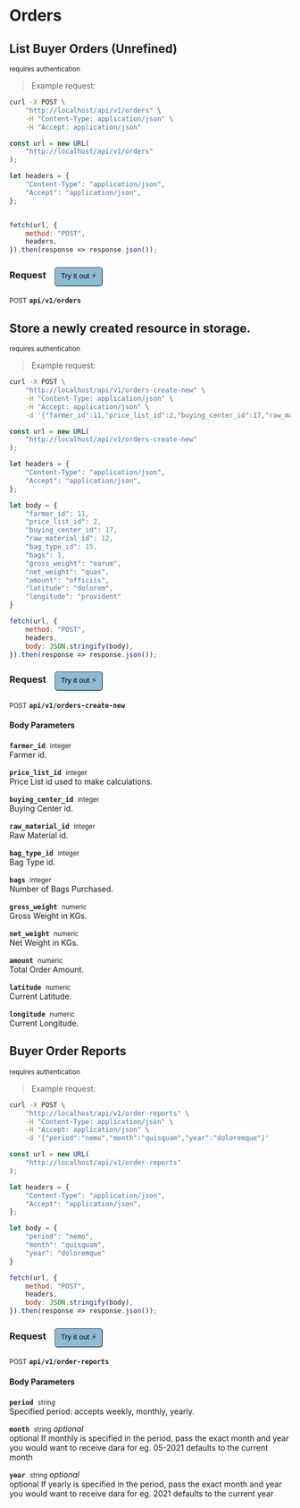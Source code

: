 # Orders


## List Buyer Orders (Unrefined)

<small class="badge badge-darkred">requires authentication</small>



> Example request:

```bash
curl -X POST \
    "http://localhost/api/v1/orders" \
    -H "Content-Type: application/json" \
    -H "Accept: application/json"
```

```javascript
const url = new URL(
    "http://localhost/api/v1/orders"
);

let headers = {
    "Content-Type": "application/json",
    "Accept": "application/json",
};


fetch(url, {
    method: "POST",
    headers,
}).then(response => response.json());
```


<div id="execution-results-POSTapi-v1-orders" hidden>
    <blockquote>Received response<span id="execution-response-status-POSTapi-v1-orders"></span>:</blockquote>
    <pre class="json"><code id="execution-response-content-POSTapi-v1-orders"></code></pre>
</div>
<div id="execution-error-POSTapi-v1-orders" hidden>
    <blockquote>Request failed with error:</blockquote>
    <pre><code id="execution-error-message-POSTapi-v1-orders"></code></pre>
</div>
<form id="form-POSTapi-v1-orders" data-method="POST" data-path="api/v1/orders" data-authed="1" data-hasfiles="0" data-headers='{"Content-Type":"application\/json","Accept":"application\/json"}' onsubmit="event.preventDefault(); executeTryOut('POSTapi-v1-orders', this);">
<h3>
    Request&nbsp;&nbsp;&nbsp;
        <button type="button" style="background-color: #8fbcd4; padding: 5px 10px; border-radius: 5px; border-width: thin;" id="btn-tryout-POSTapi-v1-orders" onclick="tryItOut('POSTapi-v1-orders');">Try it out ⚡</button>
    <button type="button" style="background-color: #c97a7e; padding: 5px 10px; border-radius: 5px; border-width: thin;" id="btn-canceltryout-POSTapi-v1-orders" onclick="cancelTryOut('POSTapi-v1-orders');" hidden>Cancel</button>&nbsp;&nbsp;
    <button type="submit" style="background-color: #6ac174; padding: 5px 10px; border-radius: 5px; border-width: thin;" id="btn-executetryout-POSTapi-v1-orders" hidden>Send Request 💥</button>
    </h3>
<p>
<small class="badge badge-black">POST</small>
 <b><code>api/v1/orders</code></b>
</p>
<p>
<label id="auth-POSTapi-v1-orders" hidden>Authorization header: <b><code>Bearer </code></b><input type="text" name="Authorization" data-prefix="Bearer " data-endpoint="POSTapi-v1-orders" data-component="header"></label>
</p>
</form>


## Store a newly created resource in storage.

<small class="badge badge-darkred">requires authentication</small>



> Example request:

```bash
curl -X POST \
    "http://localhost/api/v1/orders-create-new" \
    -H "Content-Type: application/json" \
    -H "Accept: application/json" \
    -d '{"farmer_id":11,"price_list_id":2,"buying_center_id":17,"raw_material_id":12,"bag_type_id":15,"bags":1,"gross_weight":"earum","net_weight":"quas","amount":"officiis","latitude":"dolorem","longitude":"provident"}'

```

```javascript
const url = new URL(
    "http://localhost/api/v1/orders-create-new"
);

let headers = {
    "Content-Type": "application/json",
    "Accept": "application/json",
};

let body = {
    "farmer_id": 11,
    "price_list_id": 2,
    "buying_center_id": 17,
    "raw_material_id": 12,
    "bag_type_id": 15,
    "bags": 1,
    "gross_weight": "earum",
    "net_weight": "quas",
    "amount": "officiis",
    "latitude": "dolorem",
    "longitude": "provident"
}

fetch(url, {
    method: "POST",
    headers,
    body: JSON.stringify(body),
}).then(response => response.json());
```


<div id="execution-results-POSTapi-v1-orders-create-new" hidden>
    <blockquote>Received response<span id="execution-response-status-POSTapi-v1-orders-create-new"></span>:</blockquote>
    <pre class="json"><code id="execution-response-content-POSTapi-v1-orders-create-new"></code></pre>
</div>
<div id="execution-error-POSTapi-v1-orders-create-new" hidden>
    <blockquote>Request failed with error:</blockquote>
    <pre><code id="execution-error-message-POSTapi-v1-orders-create-new"></code></pre>
</div>
<form id="form-POSTapi-v1-orders-create-new" data-method="POST" data-path="api/v1/orders-create-new" data-authed="1" data-hasfiles="0" data-headers='{"Content-Type":"application\/json","Accept":"application\/json"}' onsubmit="event.preventDefault(); executeTryOut('POSTapi-v1-orders-create-new', this);">
<h3>
    Request&nbsp;&nbsp;&nbsp;
        <button type="button" style="background-color: #8fbcd4; padding: 5px 10px; border-radius: 5px; border-width: thin;" id="btn-tryout-POSTapi-v1-orders-create-new" onclick="tryItOut('POSTapi-v1-orders-create-new');">Try it out ⚡</button>
    <button type="button" style="background-color: #c97a7e; padding: 5px 10px; border-radius: 5px; border-width: thin;" id="btn-canceltryout-POSTapi-v1-orders-create-new" onclick="cancelTryOut('POSTapi-v1-orders-create-new');" hidden>Cancel</button>&nbsp;&nbsp;
    <button type="submit" style="background-color: #6ac174; padding: 5px 10px; border-radius: 5px; border-width: thin;" id="btn-executetryout-POSTapi-v1-orders-create-new" hidden>Send Request 💥</button>
    </h3>
<p>
<small class="badge badge-black">POST</small>
 <b><code>api/v1/orders-create-new</code></b>
</p>
<p>
<label id="auth-POSTapi-v1-orders-create-new" hidden>Authorization header: <b><code>Bearer </code></b><input type="text" name="Authorization" data-prefix="Bearer " data-endpoint="POSTapi-v1-orders-create-new" data-component="header"></label>
</p>
<h4 class="fancy-heading-panel"><b>Body Parameters</b></h4>
<p>
<b><code>farmer_id</code></b>&nbsp;&nbsp;<small>integer</small>  &nbsp;
<input type="number" name="farmer_id" data-endpoint="POSTapi-v1-orders-create-new" data-component="body" required  hidden>
<br>
Farmer id.
</p>
<p>
<b><code>price_list_id</code></b>&nbsp;&nbsp;<small>integer</small>  &nbsp;
<input type="number" name="price_list_id" data-endpoint="POSTapi-v1-orders-create-new" data-component="body" required  hidden>
<br>
Price List id used to make calculations.
</p>
<p>
<b><code>buying_center_id</code></b>&nbsp;&nbsp;<small>integer</small>  &nbsp;
<input type="number" name="buying_center_id" data-endpoint="POSTapi-v1-orders-create-new" data-component="body" required  hidden>
<br>
Buying Center id.
</p>
<p>
<b><code>raw_material_id</code></b>&nbsp;&nbsp;<small>integer</small>  &nbsp;
<input type="number" name="raw_material_id" data-endpoint="POSTapi-v1-orders-create-new" data-component="body" required  hidden>
<br>
Raw Material id.
</p>
<p>
<b><code>bag_type_id</code></b>&nbsp;&nbsp;<small>integer</small>  &nbsp;
<input type="number" name="bag_type_id" data-endpoint="POSTapi-v1-orders-create-new" data-component="body" required  hidden>
<br>
Bag Type id.
</p>
<p>
<b><code>bags</code></b>&nbsp;&nbsp;<small>integer</small>  &nbsp;
<input type="number" name="bags" data-endpoint="POSTapi-v1-orders-create-new" data-component="body" required  hidden>
<br>
Number of Bags Purchased.
</p>
<p>
<b><code>gross_weight</code></b>&nbsp;&nbsp;<small>numeric</small>  &nbsp;
<input type="text" name="gross_weight" data-endpoint="POSTapi-v1-orders-create-new" data-component="body" required  hidden>
<br>
Gross Weight in KGs.
</p>
<p>
<b><code>net_weight</code></b>&nbsp;&nbsp;<small>numeric</small>  &nbsp;
<input type="text" name="net_weight" data-endpoint="POSTapi-v1-orders-create-new" data-component="body" required  hidden>
<br>
Net Weight in KGs.
</p>
<p>
<b><code>amount</code></b>&nbsp;&nbsp;<small>numeric</small>  &nbsp;
<input type="text" name="amount" data-endpoint="POSTapi-v1-orders-create-new" data-component="body" required  hidden>
<br>
Total Order Amount.
</p>
<p>
<b><code>latitude</code></b>&nbsp;&nbsp;<small>numeric</small>  &nbsp;
<input type="text" name="latitude" data-endpoint="POSTapi-v1-orders-create-new" data-component="body" required  hidden>
<br>
Current Latitude.
</p>
<p>
<b><code>longitude</code></b>&nbsp;&nbsp;<small>numeric</small>  &nbsp;
<input type="text" name="longitude" data-endpoint="POSTapi-v1-orders-create-new" data-component="body" required  hidden>
<br>
Current Longitude.
</p>

</form>


## Buyer Order Reports

<small class="badge badge-darkred">requires authentication</small>



> Example request:

```bash
curl -X POST \
    "http://localhost/api/v1/order-reports" \
    -H "Content-Type: application/json" \
    -H "Accept: application/json" \
    -d '{"period":"nemo","month":"quisquam","year":"doloremque"}'

```

```javascript
const url = new URL(
    "http://localhost/api/v1/order-reports"
);

let headers = {
    "Content-Type": "application/json",
    "Accept": "application/json",
};

let body = {
    "period": "nemo",
    "month": "quisquam",
    "year": "doloremque"
}

fetch(url, {
    method: "POST",
    headers,
    body: JSON.stringify(body),
}).then(response => response.json());
```


<div id="execution-results-POSTapi-v1-order-reports" hidden>
    <blockquote>Received response<span id="execution-response-status-POSTapi-v1-order-reports"></span>:</blockquote>
    <pre class="json"><code id="execution-response-content-POSTapi-v1-order-reports"></code></pre>
</div>
<div id="execution-error-POSTapi-v1-order-reports" hidden>
    <blockquote>Request failed with error:</blockquote>
    <pre><code id="execution-error-message-POSTapi-v1-order-reports"></code></pre>
</div>
<form id="form-POSTapi-v1-order-reports" data-method="POST" data-path="api/v1/order-reports" data-authed="1" data-hasfiles="0" data-headers='{"Content-Type":"application\/json","Accept":"application\/json"}' onsubmit="event.preventDefault(); executeTryOut('POSTapi-v1-order-reports', this);">
<h3>
    Request&nbsp;&nbsp;&nbsp;
        <button type="button" style="background-color: #8fbcd4; padding: 5px 10px; border-radius: 5px; border-width: thin;" id="btn-tryout-POSTapi-v1-order-reports" onclick="tryItOut('POSTapi-v1-order-reports');">Try it out ⚡</button>
    <button type="button" style="background-color: #c97a7e; padding: 5px 10px; border-radius: 5px; border-width: thin;" id="btn-canceltryout-POSTapi-v1-order-reports" onclick="cancelTryOut('POSTapi-v1-order-reports');" hidden>Cancel</button>&nbsp;&nbsp;
    <button type="submit" style="background-color: #6ac174; padding: 5px 10px; border-radius: 5px; border-width: thin;" id="btn-executetryout-POSTapi-v1-order-reports" hidden>Send Request 💥</button>
    </h3>
<p>
<small class="badge badge-black">POST</small>
 <b><code>api/v1/order-reports</code></b>
</p>
<p>
<label id="auth-POSTapi-v1-order-reports" hidden>Authorization header: <b><code>Bearer </code></b><input type="text" name="Authorization" data-prefix="Bearer " data-endpoint="POSTapi-v1-order-reports" data-component="header"></label>
</p>
<h4 class="fancy-heading-panel"><b>Body Parameters</b></h4>
<p>
<b><code>period</code></b>&nbsp;&nbsp;<small>string</small>  &nbsp;
<input type="text" name="period" data-endpoint="POSTapi-v1-order-reports" data-component="body" required  hidden>
<br>
Specified period: accepts weekly, monthly, yearly.
</p>
<p>
<b><code>month</code></b>&nbsp;&nbsp;<small>string</small>     <i>optional</i> &nbsp;
<input type="text" name="month" data-endpoint="POSTapi-v1-order-reports" data-component="body"  hidden>
<br>
optional If monthly is specified in the period, pass the exact month and year you would want to receive dara for eg. 05-2021  defaults to the current month
</p>
<p>
<b><code>year</code></b>&nbsp;&nbsp;<small>string</small>     <i>optional</i> &nbsp;
<input type="text" name="year" data-endpoint="POSTapi-v1-order-reports" data-component="body"  hidden>
<br>
optional If yearly is specified in the period, pass the exact month and year you would want to receive dara for eg. 2021 defaults to the current year
</p>

</form>



